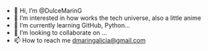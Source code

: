 - 👋 Hi, I’m @DulceMarinG
- 👀 I’m interested in how works the tech universe, also a little anime
- 🌱 I’m currently learning GitHub, Python...
- 💞️ I’m looking to collaborate on ...
- 📫 How to reach me dmaringalicia@gmail.com

<!---
DulceMarinG/DulceMarinG is a ✨ special ✨ repository because its `README.md` (this file) appears on your GitHub profile.
You can click the Preview link to take a look at your changes.
--->

